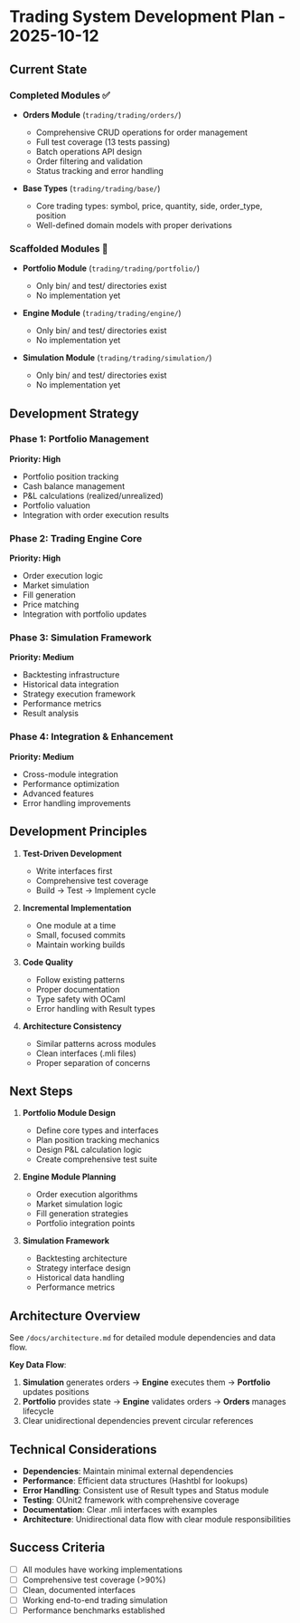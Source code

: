 # Trading System Development Plan - 2025-10-12

## Current State

### Completed Modules ✅
- **Orders Module** (`trading/trading/orders/`)
  - Comprehensive CRUD operations for order management
  - Full test coverage (13 tests passing)
  - Batch operations API design
  - Order filtering and validation
  - Status tracking and error handling

- **Base Types** (`trading/trading/base/`)
  - Core trading types: symbol, price, quantity, side, order_type, position
  - Well-defined domain models with proper derivations

### Scaffolded Modules 🚧
- **Portfolio Module** (`trading/trading/portfolio/`)
  - Only bin/ and test/ directories exist
  - No implementation yet

- **Engine Module** (`trading/trading/engine/`)
  - Only bin/ and test/ directories exist
  - No implementation yet

- **Simulation Module** (`trading/trading/simulation/`)
  - Only bin/ and test/ directories exist
  - No implementation yet

## Development Strategy

### Phase 1: Portfolio Management
**Priority: High**
- Portfolio position tracking
- Cash balance management
- P&L calculations (realized/unrealized)
- Portfolio valuation
- Integration with order execution results

### Phase 2: Trading Engine Core
**Priority: High**
- Order execution logic
- Market simulation
- Fill generation
- Price matching
- Integration with portfolio updates

### Phase 3: Simulation Framework
**Priority: Medium**
- Backtesting infrastructure
- Historical data integration
- Strategy execution framework
- Performance metrics
- Result analysis

### Phase 4: Integration & Enhancement
**Priority: Medium**
- Cross-module integration
- Performance optimization
- Advanced features
- Error handling improvements

## Development Principles

1. **Test-Driven Development**
   - Write interfaces first
   - Comprehensive test coverage
   - Build → Test → Implement cycle

2. **Incremental Implementation**
   - One module at a time
   - Small, focused commits
   - Maintain working builds

3. **Code Quality**
   - Follow existing patterns
   - Proper documentation
   - Type safety with OCaml
   - Error handling with Result types

4. **Architecture Consistency**
   - Similar patterns across modules
   - Clean interfaces (.mli files)
   - Proper separation of concerns

## Next Steps

1. **Portfolio Module Design**
   - Define core types and interfaces
   - Plan position tracking mechanics
   - Design P&L calculation logic
   - Create comprehensive test suite

2. **Engine Module Planning**
   - Order execution algorithms
   - Market simulation logic
   - Fill generation strategies
   - Portfolio integration points

3. **Simulation Framework**
   - Backtesting architecture
   - Strategy interface design
   - Historical data handling
   - Performance metrics

## Architecture Overview

See `/docs/architecture.md` for detailed module dependencies and data flow.

**Key Data Flow**:
1. **Simulation** generates orders → **Engine** executes them → **Portfolio** updates positions
2. **Portfolio** provides state → **Engine** validates orders → **Orders** manages lifecycle
3. Clear unidirectional dependencies prevent circular references

## Technical Considerations

- **Dependencies**: Maintain minimal external dependencies
- **Performance**: Efficient data structures (Hashtbl for lookups)
- **Error Handling**: Consistent use of Result types and Status module
- **Testing**: OUnit2 framework with comprehensive coverage
- **Documentation**: Clear .mli interfaces with examples
- **Architecture**: Unidirectional data flow with clear module responsibilities

## Success Criteria

- [ ] All modules have working implementations
- [ ] Comprehensive test coverage (>90%)
- [ ] Clean, documented interfaces
- [ ] Working end-to-end trading simulation
- [ ] Performance benchmarks established